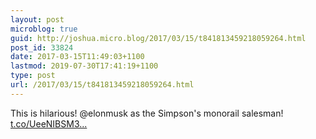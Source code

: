 ```yaml
---
layout: post
microblog: true
guid: http://joshua.micro.blog/2017/03/15/t841813459218059264.html
post_id: 33824
date: 2017-03-15T11:49:03+1100
lastmod: 2019-07-30T17:41:19+1100
type: post
url: /2017/03/15/t841813459218059264.html
---
```

This is hilarious! @elonmusk as the Simpson's monorail salesman! [t.co/UeeNIBSM3...](https://t.co/UeeNIBSM3D)
